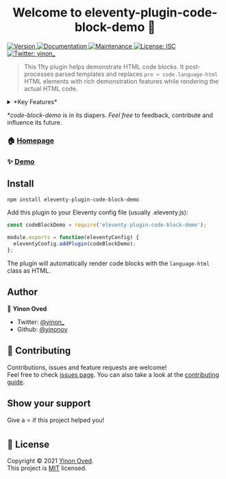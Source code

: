 <h1 align="center">Welcome to eleventy-plugin-code-block-demo 👋</h1>
<p>
  <a href="https://www.npmjs.com/package/eleventy-plugin-code-block-demo" target="_blank">
    <img alt="Version" src="https://img.shields.io/npm/v/eleventy-plugin-code-block-demo.svg">
  </a>
  <a href="https://github.com/yinonov/eleventy-plugin-code-block-demo#readme" target="_blank">
    <img alt="Documentation" src="https://img.shields.io/badge/documentation-yes-brightgreen.svg" />
  </a>
  <a href="https://github.com/yinonov/eleventy-plugin-code-block-demo/graphs/commit-activity" target="_blank">
    <img alt="Maintenance" src="https://img.shields.io/badge/Maintained%3F-yes-green.svg" />
  </a>
  <a href="https://github.com/yinonov/eleventy-plugin-code-block-demo/blob/master/LICENSE" target="_blank">
    <img alt="License: ISC" src="https://img.shields.io/github/license/yinonov/eleventy-plugin-code-block-demo" />
  </a>
  <a href="https://twitter.com/yinon_" target="_blank">
    <img alt="Twitter: yinon_" src="https://img.shields.io/twitter/follow/yinon\_.svg?style=social" />
  </a>
</p>

> This 11ty plugin helps demonstrate HTML code blocks.
It post-processes parsed templates and replaces `pre > code.language-html` HTML elements with rich demonstration features while rendering the actual HTML code.

<details>
  <summary>
    *Key Features*
  </summary>

- A live preview of HTML code blocks (e.g. ```html)
- Hides the original code block within a collapsed expansion panel
- TODO copy to clipboard

</details>

**code-block-demo* is in its diapers. *Feel free* to feedback, contribute and influence its future.

### 🏠 [Homepage](https://github.com/yinonov/eleventy-plugin-code-block-demo#readme)

### ✨ [Demo](https://yinonov.github.io/eleventy-plugin-code-block-demo)

## Install

```sh
npm install eleventy-plugin-code-block-demo
```

Add this plugin to your Eleventy config file (usually .eleventy.js):

```js
const codeBlockDemo = require('eleventy-plugin-code-block-demo');

module.exports = function(eleventyConfig) {
  eleventyConfig.addPlugin(codeBlockDemo);
};
```

The plugin will automatically render code blocks with the `language-html` class as HTML.

## Author

👤 **Yinon Oved**

* Twitter: [@yinon\_](https://twitter.com/yinon\_)
* Github: [@yinonov](https://github.com/yinonov)

## 🤝 Contributing

Contributions, issues and feature requests are welcome!<br />Feel free to check [issues page](https://github.com/yinonov/eleventy-plugin-code-block-demo/issues). You can also take a look at the [contributing guide](https://github.com/yinonov/eleventy-plugin-code-block-demo/blob/master/CONTRIBUTING.md).

## Show your support

Give a ⭐️ if this project helped you!

## 📝 License

Copyright © 2021 [Yinon Oved](https://github.com/yinonov).<br />
This project is [MIT](https://github.com/yinonov/eleventy-plugin-code-block-demo/blob/master/LICENSE) licensed.
